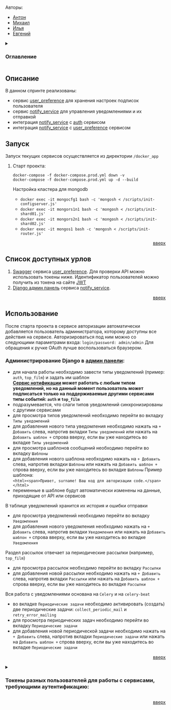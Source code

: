 <a name="readme-top"></a>

Авторы:
 - [Антон](https://github.com/mistandok)
 - [Михаил](https://github.com/Mikhail-Kushnerev)
 - [Илья](https://github.com/Bexram)
 - [Евгений](https://github.com/ME-progr)

<details>
  <summary>
    <h3>Оглавление</h3>
  </summary>
  <ol>
    <li><a href="#описание">Описание</a></li>
    <li><a href="#запуск">Запуск</a></li>
    <li><a href="#список-доступных-урлов">Список доступных урлов</a></li>
    <li><a href="#использование">Использование</a></li>
    <li><a href="#tokens">Токены разных пользователей для работы с сервисами, требующими аутентификацию</a></li>
  </ol>
</details>

## Описание

В данном спринте реализованы:
- сервис [user_preference](https://github.com/mistandok/notifications_sprint_1/tree/main/user-preferences) для хранения настроек подписок пользователя
- сервис [notify_service](https://github.com/mistandok/notifications_sprint_1/tree/main/notify_service) для управления уведомлениями и их отправкой
- интеграция [notify_service](https://github.com/mistandok/notifications_sprint_1/tree/main/notify_service) с [auth](https://github.com/mistandok/Auth_sprint_1) сервисом
- интеграция [notify_service](https://github.com/mistandok/notifications_sprint_1/tree/main/notify_service) с [user_preference](https://github.com/mistandok/notifications_sprint_1/tree/main/user-preferences) сервисом

## Запуск

Запуск текущих сервисов осуществляется из директории `/docker_app`

1) Старт проекта:

    ```docker
    docker-compose -f docker-compose.prod.yml down -v
    docker-compose -f docker-compose.prod.yml up -d --build
    ```
    Настройка кластера для mongodb
   - ```docker exec -it mongocfg1 bash -c 'mongosh < /scripts/init-configserver.js'```
   - ```docker exec -it mongors1n1 bash -c 'mongosh < /scripts/init-shard01.js'```
   - ```docker exec -it mongors2n1 bash -c 'mongosh < /scripts/init-shard02.js'```
   - ```docker exec -it mongos1 bash -c 'mongosh < /scripts/init-router.js'```

<p align="right"><a href="#readme-top">вверх</a></p>

## Список доступных урлов

  1) [Swagger](http://127.0.0.1/api/openapi) сервиса [user_preference](https://github.com/mistandok/notifications_sprint_1/tree/main/user-preferences). Для проверки API можно использовать токены ниже. Идентификатор пользователей можно получить из токена на сайте [JWT](https://jwt.io/) 
  2) [Django админ панель](http://127.0.0.1:8000/admin/) сервиса [notify_service](https://github.com/mistandok/notifications_sprint_1/tree/main/notify_service).

<p align="right"><a href="#readme-top">вверх</a></p>

## Использование

После старта проекта в сервисе авторизации автоматически добавляется пользователь администратора, которому доступны все действия на сервисе. Авторизироваться под ним можно со следующими параметрами входа: `login/password: admin/admin`
Для обращения к ручке OAuth лучше воспользоваться браузером.

### Администрирование Django в [админ панели](http://127.0.0.1:8000/admin/):
- для начала работы необходимо завести типы уведомлений (пример: `auth`, `top_film`) и задать им шаблон <br>
**[Сервис нотификации](https://github.com/mistandok/notifications_sprint_1/tree/main/notify_service) может работать 
с любым типом уведомлений, но на данный момент пользователь может подписаться только на поддерживаемые другими сервисами типы событий: `auth` и `top_film`**
- подразумевается, что слаги типов уведомлений синхронизированы с другими сервисами
- для просмотра типов уведомлений необходимо перейти во вкладку `Типы уведомлений`
- для добавления нового типа уведомления необходимо нажать на `+ Добавить` слева, напротив вкладки `Типы уведомлений`
или нажать на `Добавить шаблон +` спрова вверху, если вы уже находитесь во вкладке `Типы уведомлений`
- для просмотра шаблонов сообщений необходимо перейти во вкладку `Шаблоны`
- для добавления нового шаблона необходимо нажать на `+ Добавить` слева, напротив вкладки `Шаблоны`
или нажать на `Добавить шаблон +` спрова вверху, если вы уже находитесь во вкладке `Шаблоны`
Пример шаблона: <br>
```<html><span>Привет, surname! Ваш код для авторизации code.</span></html>```
- переменные в шаблоне будут автоматически изменены на данные, приходящие от API или сервисов

В таблице уведомлений хранится их история и ошибки отправки
- для просмотра уведомлений необходимо перейти во вкладку `Уведомления`
- для добавления нового уведомления необходимо нажать на `+ Добавить` слева, напротив вкладки `Уведомления`
или нажать на `Добавить шаблон +` спрова вверху, если вы уже находитесь во вкладке `Уведомления`

Раздел рассылок отвечает за периодические рассылки (например, `top_film`)
- для просмотра рассылок необходимо перейти во вкладку `Рассылки`
- для добавления новой рассылки необходимо нажать на `+ Добавить` слева, напротив вкладки `Рассылки`
или нажать на `Добавить шаблон +` спрова вверху, если вы уже находитесь во вкладке `Рассылки`

Вся работа с уведомлениями основана на `Celery` и на `celery-beat`
- во вкладке `Периодические задачи` необходимо активировать (создать) две периодические задачи: `collect_periodic_mail` и `retry_error_mailing`
- для просмотра периодических задач необходимо перейти во вкладку `Периодические задачи`
- для добавления новой периодической задачи необходимо нажать на `+ Добавить` слева, напротив вкладки `Периодические задачи`
или нажать на `Добавить шаблон +` спрова вверху, если вы уже находитесь во вкладке `Периодические задачи`


<p align="right"><a href="#readme-top">вверх</a></p>

  <details>
    <summary>
      <h3>
        Токены разных пользователей для работы с сервисами, требующими аутентификацию:
      </h3>
      <a name="tokens"></a>
    </summary>
    1) <b>АДМИН: eyJhbGciOiJIUzI1NiIsInR5cCI6IkpXVCJ9.eyJmcmVzaCI6dHJ1ZSwiaWF0IjoxNjc5NzM1ODI5LCJqdGkiOiJiODRkZDA2Zi03MDMxLTRmZTQtOTA4OC1lZDIxMzcwYjkyNjgiLCJ0eXBlIjoiYWNjZXNzIiwic3ViIjp7InVzZXJfaWQiOiJkZmM3Y2I3YS0yNTlhLTQ2MDktYmU0NS0wODdkMzA5ZDU0NWMiLCJ1c2VyX3JvbGVzIjpbImFkbWluIl0sInVzZXJfYWdlbnQiOiJtb2JpbGUiLCJyZWZyZXNoX2p0aSI6IjljZDdhZWVlLWMzOTMtNGQ3NC1iMGU2LWUyZTZiMDg0ZWE1MCJ9LCJuYmYiOjE2Nzk3MzU4MjksImV4cCI6MTY3OTc0MzAyOX0.EmLwK_Riuhf03iOkeDhpXWk8CFcZtfZ_tCnRRjsd9Nw</b> </br>
    2) eyJhbGciOiJIUzI1NiIsInR5cCI6IkpXVCJ9.eyJmcmVzaCI6dHJ1ZSwiaWF0IjoxNjc5NzM1ODY4LCJqdGkiOiIwMmJkNDdmMy1iY2NmLTRkY2ItYWY1OS1jODhmYTI3M2JjYTMiLCJ0eXBlIjoiYWNjZXNzIiwic3ViIjp7InVzZXJfaWQiOiIwNmY1YmRkZS00ZjUwLTQ5NTYtYTQ5ZC1hZTA3Mzc5ODA5YjYiLCJ1c2VyX3JvbGVzIjpbInVzZXIiXSwidXNlcl9hZ2VudCI6Im1vYmlsZSIsInJlZnJlc2hfanRpIjoiMWNlZWYwZmMtYjBmZi00MGUyLTg1N2QtOTk1OWRlNjA0ZDFlIn0sIm5iZiI6MTY3OTczNTg2OCwiZXhwIjoxNjc5NzQzMDY4fQ.y8u7zzHHNl-jxkFkhObe63Lqe9Hv0Hn2WR15Q-fX6t4 </br>
    3) eyJhbGciOiJIUzI1NiIsInR5cCI6IkpXVCJ9.eyJmcmVzaCI6dHJ1ZSwiaWF0IjoxNjc5NzM1OTE2LCJqdGkiOiIwZTRjNTdmMC00NmNjLTQxYjktOTBiZS01M2Y5ODk5YjQ1ZjQiLCJ0eXBlIjoiYWNjZXNzIiwic3ViIjp7InVzZXJfaWQiOiI5ODY1Nzg1ZS05MDQzLTQwMmEtOGU0YS01ODM3OGY5ZDQ0MjgiLCJ1c2VyX3JvbGVzIjpbInVzZXIiXSwidXNlcl9hZ2VudCI6Im1vYmlsZSIsInJlZnJlc2hfanRpIjoiMzlmZDc3YTAtOTdjMC00OTk1LWIzNDUtZDkzODA2MTA2MzJhIn0sIm5iZiI6MTY3OTczNTkxNiwiZXhwIjoxNjc5NzQzMTE2fQ.SWq1TTRZisARXM3NlCocsUCDh8FAU1_0vsPCHBvm4w0 </br>
    4) eyJhbGciOiJIUzI1NiIsInR5cCI6IkpXVCJ9.eyJmcmVzaCI6dHJ1ZSwiaWF0IjoxNjc5NzM1OTQ4LCJqdGkiOiJhNWY5MDA3ZS1lOWI5LTRhM2ItODk4OC03ZWQ3ODhjOTg4ZjciLCJ0eXBlIjoiYWNjZXNzIiwic3ViIjp7InVzZXJfaWQiOiIzM2NiZjRhNy02ZGFlLTQ4NmItYjk2My0xNjcyYTU4MTg5NGQiLCJ1c2VyX3JvbGVzIjpbInVzZXIiXSwidXNlcl9hZ2VudCI6Im1vYmlsZSIsInJlZnJlc2hfanRpIjoiMzgxMWU5MGItNGEzZC00ZDFmLWE5ZDktMmY3NzUyMTM1YzI1In0sIm5iZiI6MTY3OTczNTk0OCwiZXhwIjoxNjc5NzQzMTQ4fQ.kPrHu2S1sQbwTeUFnur7mTPG4K7fRgKCDWkHhYbh7E4 </br>
    5) <b>АДМИН-AUTH:</b> eyJhbGciOiJIUzI1NiIsInR5cCI6IkpXVCJ9.eyJmcmVzaCI6dHJ1ZSwiaWF0IjoxNjgyNTQxMzM2LCJqdGkiOiI3ZDZkNDBlYy01ODk1LTQwMTEtOTJmMS1jM2JiM2QzNGMxN2IiLCJ0eXBlIjoiYWNjZXNzIiwic3ViIjp7InVzZXJfaWQiOiIzMTdkOGM1MC1kZWRiLTRlZTktOGMyMC02N2I2YmQwMWUxNDAiLCJ1c2VyX3JvbGVzIjpbImFkbWluIl0sInVzZXJfYWdlbnQiOiJndWVzdF9wYyIsInJlZnJlc2hfanRpIjoiMjk4MDk4MGEtNDhkMy00ZmRhLWIxMzktMjkzZGJiZGNhOTVmIn0sIm5iZiI6MTY4MjU0MTMzNn0.F5vQTFkOkIuSvD11XiwKq-lKi5oJhEMPEKfTUuOLlGU </br>
  </details>

<p align="right"><a href="#readme-top">вверх</a></p>